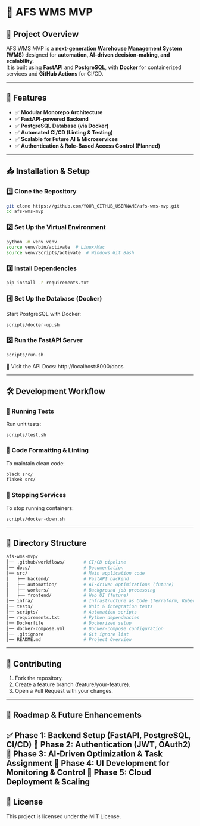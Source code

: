 # 🚀 AFS WMS MVP

## **📌 Project Overview**
AFS WMS MVP is a **next-generation Warehouse Management System (WMS)** designed for **automation, AI-driven decision-making, and scalability**.  
It is built using **FastAPI** and **PostgreSQL**, with **Docker** for containerized services and **GitHub Actions** for CI/CD.

---

## **🔹 Features**
- ✅ **Modular Monorepo Architecture**
- ✅ **FastAPI-powered Backend**
- ✅ **PostgreSQL Database (via Docker)**
- ✅ **Automated CI/CD (Linting & Testing)**
- ✅ **Scalable for Future AI & Microservices**
- ✅ **Authentication & Role-Based Access Control (Planned)**

---

## **📥 Installation & Setup**

### **1️⃣ Clone the Repository**
```sh
git clone https://github.com/YOUR_GITHUB_USERNAME/afs-wms-mvp.git
cd afs-wms-mvp
```

### **2️⃣ Set Up the Virtual Environment**
```sh
python -m venv venv
source venv/bin/activate  # Linux/Mac
source venv/Scripts/activate  # Windows Git Bash
```

### **3️⃣ Install Dependencies**
```sh
pip install -r requirements.txt
```

### **4️⃣ Set Up the Database (Docker)**
Start PostgreSQL with Docker:

```sh
scripts/docker-up.sh
```

### **5️⃣ Run the FastAPI Server**
```sh
scripts/run.sh
```
📌 Visit the API Docs: http://localhost:8000/docs

---

## **🛠 Development Workflow**
### **📌 Running Tests**
Run unit tests:

```sh
scripts/test.sh
```
### **📌 Code Formatting & Linting**
To maintain clean code:

```sh
black src/
flake8 src/
```
### **📌 Stopping Services**
To stop running containers:

```sh
scripts/docker-down.sh
```
---
## **📌 Directory Structure**
```bash
afs-wms-mvp/
│── .github/workflows/       # CI/CD pipeline
│── docs/                    # Documentation
│── src/                     # Main application code
│   ├── backend/             # FastAPI backend
│   ├── automation/          # AI-driven optimizations (future)
│   ├── workers/             # Background job processing
│   ├── frontend/            # Web UI (future)
│── infra/                   # Infrastructure as Code (Terraform, Kubernetes)
│── tests/                   # Unit & integration tests
│── scripts/                 # Automation scripts
│── requirements.txt         # Python dependencies
│── Dockerfile               # Dockerized setup
│── docker-compose.yml       # Docker-compose configuration
│── .gitignore               # Git ignore list
│── README.md                # Project Overview
```
---
## **👥 Contributing**
1. Fork the repository.
2. Create a feature branch (feature/your-feature).
3. Open a Pull Request with your changes.

---
## **📌 Roadmap & Future Enhancements**
**✅ Phase 1:** Backend Setup (FastAPI, PostgreSQL, CI/CD) 
**🔄 Phase 2:** Authentication (JWT, OAuth2) 
**🔄 Phase 3:** AI-Driven Optimization & Task Assignment 
**🔄 Phase 4:** UI Development for Monitoring & Control 
**🔄 Phase 5:** Cloud Deployment & Scaling
---
## **📄 License**
This project is licensed under the MIT License.